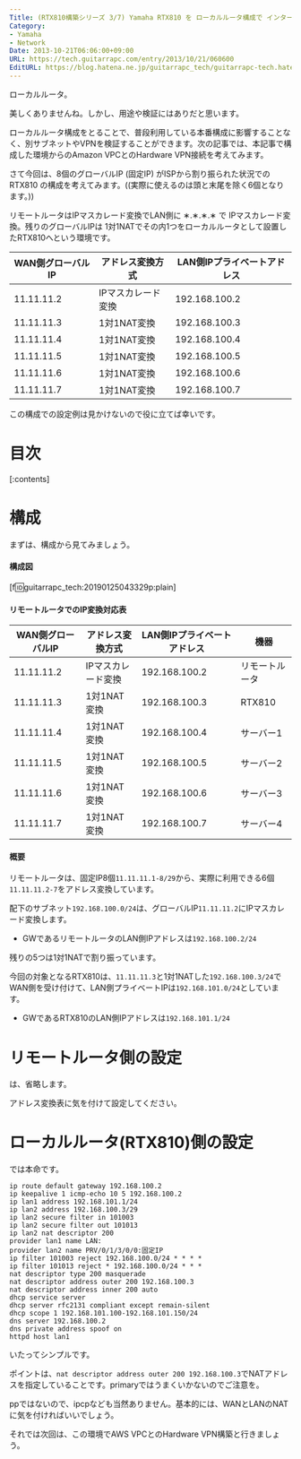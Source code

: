 ```yaml
---
Title: (RTX810構築シリーズ 3/7) Yamaha RTX810 を ローカルルータ構成で インターネット接続してみよう (グローバルIPの1対1NAT環境)
Category:
- Yamaha
- Network
Date: 2013-10-21T06:06:00+09:00
URL: https://tech.guitarrapc.com/entry/2013/10/21/060600
EditURL: https://blog.hatena.ne.jp/guitarrapc_tech/guitarrapc-tech.hatenablog.com/atom/entry/12921228815711165240
---
```


ローカルルータ。

美しくありませんね。しかし、用途や検証にはありだと思います。

ローカルルータ構成をとることで、普段利用している本番構成に影響することなく、別サブネットやVPNを検証することができます。次の記事では、本記事で構成した環境からのAmazon VPCとのHardware VPN接続を考えてみます。

さて今回は、8個のグローバルIP (固定IP) がISPから割り振られた状況でのRTX810 の構成を考えてみます。((実際に使えるのは頭と末尾を除く6個となります。))

リモートルータはIPマスカレード変換でLAN側に &lowast;.&lowast;.&lowast;.&lowast; で IPマスカレード変換。残りのグローバルIPは 1対1NATでその内1つをローカルルータとして設置したRTX810へという環境です。

|WAN側グローバルIP|アドレス変換方式|LAN側IPプライベートアドレス|
|----|----|----|
|11.11.11.2|IPマスカレード変換|192.168.100.2|
|11.11.11.3|1対1NAT変換|192.168.100.3|
|11.11.11.4|1対1NAT変換|192.168.100.4|
|11.11.11.5|1対1NAT変換|192.168.100.5|
|11.11.11.6|1対1NAT変換|192.168.100.6|
|11.11.11.7|1対1NAT変換|192.168.100.7|

この構成での設定例は見かけないので役に立てば幸いです。


# 目次

[:contents]

# 構成

まずは、構成から見てみましょう。

#### 構成図

[f:id:guitarrapc_tech:20190125043329p:plain]

#### リモートルータでのIP変換対応表

|WAN側グローバルIP|アドレス変換方式|LAN側IPプライベートアドレス|機器|
|----|----|----|----|
|11.11.11.2|IPマスカレード変換|192.168.100.2|リモートルータ|
|11.11.11.3|1対1NAT変換|192.168.100.3|RTX810|
|11.11.11.4|1対1NAT変換|192.168.100.4|サーバー1|
|11.11.11.5|1対1NAT変換|192.168.100.5|サーバー2|
|11.11.11.6|1対1NAT変換|192.168.100.6|サーバー3|
|11.11.11.7|1対1NAT変換|192.168.100.7|サーバー4|


#### 概要

リモートルータは、固定IP8個```11.11.11.1-8/29```から、実際に利用できる6個```11.11.11.2-7```をアドレス変換しています。

配下のサブネット```192.168.100.0/24```は、グローバルIP```11.11.11.2```にIPマスカレード変換します。

 - GWであるリモートルータのLAN側IPアドレスは```192.168.100.2/24```

残りの5つは1対1NATで割り振っています。

今回の対象となるRTX810は、```11.11.11.3```と1対1NATした```192.168.100.3/24```でWAN側を受け付けて、LAN側プライベートIPは```192.168.101.0/24```としています。

 - GWであるRTX810のLAN側IPアドレスは```192.168.101.1/24```


# リモートルータ側の設定

は、省略します。

アドレス変換表に気を付けて設定してください。


# ローカルルータ(RTX810)側の設定

では本命です。

```
ip route default gateway 192.168.100.2
ip keepalive 1 icmp-echo 10 5 192.168.100.2
ip lan1 address 192.168.101.1/24
ip lan2 address 192.168.100.3/29
ip lan2 secure filter in 101003 
ip lan2 secure filter out 101013
ip lan2 nat descriptor 200
provider lan1 name LAN:
provider lan2 name PRV/0/1/3/0/0:固定IP
ip filter 101003 reject 192.168.100.0/24 * * * *
ip filter 101013 reject * 192.168.100.0/24 * * *
nat descriptor type 200 masquerade
nat descriptor address outer 200 192.168.100.3
nat descriptor address inner 200 auto
dhcp service server
dhcp server rfc2131 compliant except remain-silent
dhcp scope 1 192.168.101.100-192.168.101.150/24
dns server 192.168.100.2
dns private address spoof on
httpd host lan1
```

いたってシンプルです。

ポイントは、```nat descriptor address outer 200 192.168.100.3```でNATアドレスを指定していることです。primaryではうまくいかないのでご注意を。

ppではないので、ipcpなども当然ありません。基本的には、WANとLANのNATに気を付ければいいでしょう。

それでは次回は、この環境でAWS VPCとのHardware VPN構築と行きましょう。

